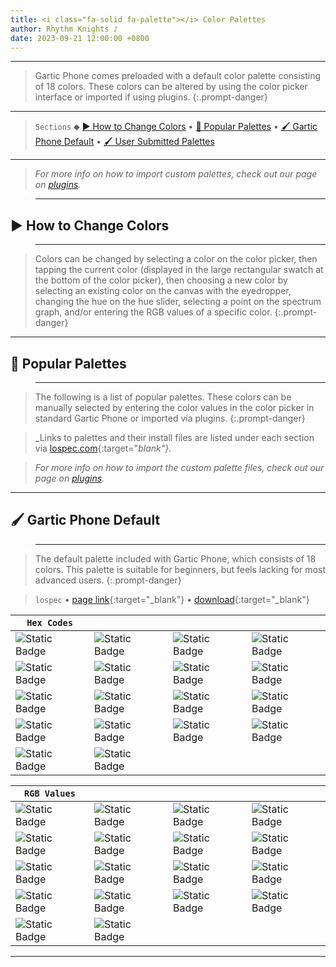 ```yaml
---
title: <i class="fa-solid fa-palette"></i> Color Palettes
author: Rhythm Knights ♪
date: 2023-09-21 12:00:00 +0800
---
```


***

> Gartic Phone comes preloaded with a default color palette consisting of 18 colors. These colors can be altered by using the color picker interface or imported if using plugins.
{:.prompt-danger}

***

> `Sections` ⬥ [▶️ How to Change Colors](#%EF%B8%8F-how-to-change-colors) • [💜 Popular Palettes](#-popular-palettes) • [🖌️ Gartic Phone Default](#%EF%B8%8F-gartic-phone-default) • [🖌️ User Submitted Palettes](#)

***

> _For more info on how to import custom palettes, check out our page on [plugins](/posts/plugins/)._

> ***

## ▶️ How to Change Colors

> ***

> Colors can be changed by selecting a color on the color picker, then tapping the current color (displayed in the large rectangular swatch at the bottom of the color picker), then choosing a new color by selecting an existing color on the canvas with the eyedropper, changing the hue on the hue slider, selecting a point on the spectrum graph, and/or entering the RGB values of a specific color.
{:.prompt-danger}

***
## 💜 Popular Palettes

> ***

> The following is a list of popular palettes. These colors can be manually selected by entering the color values in the color picker in standard Gartic Phone or imported via plugins.
{:.prompt-danger}

> _Links to palettes and their install files are listed under each section via [lospec.com](https://lospec.com/palette-list/){:target="_blank"}._ 

> _For more info on how to import the custom palette files, check out our page on [plugins](/posts/plugins/)._

***

## 🖌️ Gartic Phone Default

> ***

> The default palette included with Gartic Phone, which consists of 18 colors. This palette is suitable for beginners, but feels lacking for most advanced users.
{:.prompt-danger}

> `lospec` • [page link](https://lospec.com/palette-list/gartic-phone-default){:target="_blank"} • [download](https://lospec.com/palette-list/gartic-phone-default.hex){:target="_blank"}

|`Hex Codes`|   |   |   |
|---|---|---|---|
|![Static Badge](https://img.shields.io/badge/Black-%23000000-%2336393e?style=for-the-badge&logo=canonical&logoColor=%23000000&labelColor=%2336393e)|![Static Badge](https://img.shields.io/badge/White-%23FFFFFF-%2336393e?style=for-the-badge&logo=canonical&logoColor=%23FFFFFF&labelColor=%2336393e)|![Static Badge](https://img.shields.io/badge/Pine-%23017420-%2336393e?style=for-the-badge&logo=canonical&logoColor=%23017420&labelColor=%2336393e)|![Static Badge](https://img.shields.io/badge/Green-%2311B03C-%2336393e?style=for-the-badge&logo=canonical&logoColor=%2311B03C&labelColor=%2336393e)|
|![Static Badge](https://img.shields.io/badge/Gold-%23B0701C-%2336393e?style=for-the-badge&logo=canonical&logoColor=%23B0701C&labelColor=%2336393e)|![Static Badge](https://img.shields.io/badge/Yellow-%23FFC126-%2336393e?style=for-the-badge&logo=canonical&logoColor=%23FFC126&labelColor=%2336393e)|![Static Badge](https://img.shields.io/badge/Grey-%23666666-%2336393e?style=for-the-badge&logo=canonical&logoColor=%23666666&labelColor=%2336393e)|![Static Badge](https://img.shields.io/badge/Silver-%23AAAAAA-%2336393e?style=for-the-badge&logo=canonical&logoColor=%23AAAAAA&labelColor=%2336393e)|
|![Static Badge](https://img.shields.io/badge/Burgundy-%23990000-%2336393e?style=for-the-badge&logo=canonical&logoColor=%23990000&labelColor=%2336393e)|![Static Badge](https://img.shields.io/badge/Red-%23FF0013-%2336393e?style=for-the-badge&logo=canonical&logoColor=%23FF0013&labelColor=%2336393e)|![Static Badge](https://img.shields.io/badge/Plum-%2399004E-%2336393e?style=for-the-badge&logo=canonical&logoColor=%2399004E&labelColor=%2336393e)|![Static Badge](https://img.shields.io/badge/Pink-%20%23FF008F-%2336393e?style=for-the-badge&logo=canonical&logoColor=%20%23FF008F&labelColor=%2336393e)|
|![Static Badge](https://img.shields.io/badge/Blue-%230050CD-%2336393e?style=for-the-badge&logo=canonical&logoColor=%230050CD&labelColor=%2336393e)|![Static Badge](https://img.shields.io/badge/Cyan-%2326C9FF-%2336393e?style=for-the-badge&logo=canonical&logoColor=%2326C9FF&labelColor=%2336393e)|![Static Badge](https://img.shields.io/badge/Brown-%23964112-%2336393e?style=for-the-badge&logo=canonical&logoColor=%23964112&labelColor=%2336393e)|![Static Badge](https://img.shields.io/badge/Orange-%23FF7829-%2336393e?style=for-the-badge&logo=canonical&logoColor=%23FF7829&labelColor=%2336393e)|
|![Static Badge](https://img.shields.io/badge/Coral-%23CB5A57-%2336393e?style=for-the-badge&logo=canonical&logoColor=%23CB5A57&labelColor=%2336393e)|![Static Badge](https://img.shields.io/badge/Beige-%23FEAFA8-%2336393e?style=for-the-badge&logo=canonical&logoColor=%23FEAFA8&labelColor=%2336393e)|


|`RGB Values`|   |   |   |
|---|---|---|---|
|![Static Badge](https://img.shields.io/badge/Black-0_0_0-%2336393e?style=for-the-badge&logo=canonical&logoColor=%23000000&labelColor=%2336393e)|![Static Badge](https://img.shields.io/badge/White-255_255_255-%2336393e?style=for-the-badge&logo=canonical&logoColor=%23FFFFFF&labelColor=%2336393e)|![Static Badge](https://img.shields.io/badge/Pine-1_116_32-%2336393e?style=for-the-badge&logo=canonical&logoColor=%23017420&labelColor=%2336393e)|![Static Badge](https://img.shields.io/badge/Green-17_176_60-%2336393e?style=for-the-badge&logo=canonical&logoColor=%2311B03C&labelColor=%2336393e)
|![Static Badge](https://img.shields.io/badge/Gold-176_112_28-%2336393e?style=for-the-badge&logo=canonical&logoColor=%23B0701C&labelColor=%2336393e)|![Static Badge](https://img.shields.io/badge/Yellow-255_193_38-%2336393e?style=for-the-badge&logo=canonical&logoColor=%23FFC126&labelColor=%2336393e)|![Static Badge](https://img.shields.io/badge/Grey-102%20102%20102-%2336393e?style=for-the-badge&logo=canonical&logoColor=%23666666&labelColor=%2336393e)|![Static Badge](https://img.shields.io/badge/Silver-170_170_170-%2336393e?style=for-the-badge&logo=canonical&logoColor=%23AAAAAA&labelColor=%2336393e)|
|![Static Badge](https://img.shields.io/badge/Burgundy-153%200%200-%2336393e?style=for-the-badge&logo=canonical&logoColor=%23990000&labelColor=%2336393e)|![Static Badge](https://img.shields.io/badge/Red-255%200%2019-%2336393e?style=for-the-badge&logo=canonical&logoColor=%23FF0013&labelColor=%2336393e)|![Static Badge](https://img.shields.io/badge/Plum-153%200%2078-%2336393e?style=for-the-badge&logo=canonical&logoColor=%2399004E&labelColor=%2336393e)|![Static Badge](https://img.shields.io/badge/Pink-255%200%20143-%2336393e?style=for-the-badge&logo=canonical&logoColor=%20%23FF008F&labelColor=%2336393e)|
|![Static Badge](https://img.shields.io/badge/Blue-0%2080%20205-%2336393e?style=for-the-badge&logo=canonical&logoColor=%230050CD&labelColor=%2336393e)|![Static Badge](https://img.shields.io/badge/Cyan-38%20201%20255-%2336393e?style=for-the-badge&logo=canonical&logoColor=%2326C9FF&labelColor=%2336393e)|![Static Badge](https://img.shields.io/badge/Brown-150%2065%2018-%2336393e?style=for-the-badge&logo=canonical&logoColor=%23964112&labelColor=%2336393e)|![Static Badge](https://img.shields.io/badge/Orange-255_120_41-%2336393e?style=for-the-badge&logo=canonical&logoColor=%23FF7829&labelColor=%23323238)|
|![Static Badge](https://img.shields.io/badge/Coral-203%2090%2087-%2336393e?style=for-the-badge&logo=canonical&logoColor=%23CB5A57&labelColor=%2336393e)|![Static Badge](https://img.shields.io/badge/Beige-254%20175%20168-%2336393e?style=for-the-badge&logo=canonical&logoColor=%23FEAFA8&labelColor=%2336393e)|


***
